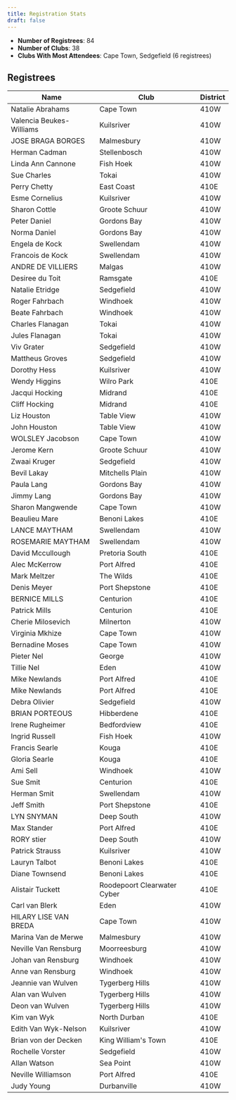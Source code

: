 ```yaml
---
title: Registration Stats
draft: false
---
```


<ul><li><strong>Number of Registrees</strong>: 84</li>

<li><strong>Number of Clubs</strong>: 38</li>

<li><strong>Clubs With Most Attendees</strong>: Cape Town, Sedgefield (6 registrees)</li>
</ul><h2>Registrees</h2>

<script type="text/javascript" src="https://ajax.googleapis.com/ajax/libs/jquery/3.4.1/jquery.min.js"></script>
<script type="text/javascript" src="https://cdnjs.com/libraries/jquery.tablesorter"></script>
<script type="text/javascript">
    $(function() {
        $(".registreeTable").tablesorter();
    });
</script>

<table id="registreeTable" class="tablesorter">
    <thead>
        <tr>
            <th>
                Name
            </th> 
            <th>
                Club
            </th>
            <th>
                District
            </th>
        </tr>
    </thead>
    <tbody>
<tr><td>Natalie Abrahams</td><td>Cape Town</td><td>410W</td></tr><tr><td>Valencia Beukes-Williams</td><td>Kuilsriver</td><td>410W</td></tr><tr><td>JOSE BRAGA BORGES</td><td>Malmesbury</td><td>410W</td></tr><tr><td>Herman Cadman</td><td>Stellenbosch</td><td>410W</td></tr><tr><td>Linda Ann Cannone</td><td>Fish Hoek</td><td>410W</td></tr><tr><td>Sue Charles</td><td>Tokai</td><td>410W</td></tr><tr><td>Perry Chetty</td><td>East Coast</td><td>410E</td></tr><tr><td>Esme Cornelius</td><td>Kuilsriver</td><td>410W</td></tr><tr><td>Sharon Cottle</td><td>Groote Schuur</td><td>410W</td></tr><tr><td>Peter Daniel</td><td>Gordons Bay</td><td>410W</td></tr><tr><td>Norma Daniel</td><td>Gordons Bay</td><td>410W</td></tr><tr><td>Engela de Kock</td><td>Swellendam</td><td>410W</td></tr><tr><td>Francois de Kock</td><td>Swellendam</td><td>410W</td></tr><tr><td>ANDRE DE VILLIERS</td><td>Malgas</td><td>410W</td></tr><tr><td>Desiree du Toit</td><td>Ramsgate</td><td>410E</td></tr><tr><td>Natalie Etridge</td><td>Sedgefield</td><td>410W</td></tr><tr><td>Roger Fahrbach</td><td>Windhoek</td><td>410W</td></tr><tr><td>Beate Fahrbach</td><td>Windhoek</td><td>410W</td></tr><tr><td>Charles Flanagan</td><td>Tokai</td><td>410W</td></tr><tr><td>Jules Flanagan</td><td>Tokai</td><td>410W</td></tr><tr><td>Viv Grater</td><td>Sedgefield</td><td>410W</td></tr><tr><td>Mattheus Groves</td><td>Sedgefield</td><td>410W</td></tr><tr><td>Dorothy Hess</td><td>Kuilsriver</td><td>410W</td></tr><tr><td>Wendy Higgins</td><td>Wilro Park</td><td>410E</td></tr><tr><td>Jacqui Hocking</td><td>Midrand</td><td>410E</td></tr><tr><td>Cliff Hocking</td><td>Midrand</td><td>410E</td></tr><tr><td>Liz Houston</td><td>Table View</td><td>410W</td></tr><tr><td>John Houston</td><td>Table View</td><td>410W</td></tr><tr><td>WOLSLEY Jacobson</td><td>Cape Town</td><td>410W</td></tr><tr><td>Jerome Kern</td><td>Groote Schuur</td><td>410W</td></tr><tr><td>Zwaai Kruger</td><td>Sedgefield</td><td>410W</td></tr><tr><td>Bevil Lakay</td><td>Mitchells Plain</td><td>410W</td></tr><tr><td>Paula Lang</td><td>Gordons Bay</td><td>410W</td></tr><tr><td>Jimmy Lang</td><td>Gordons Bay</td><td>410W</td></tr><tr><td>Sharon Mangwende</td><td>Cape Town</td><td>410W</td></tr><tr><td>Beaulieu Mare</td><td>Benoni Lakes</td><td>410E</td></tr><tr><td>LANCE MAYTHAM</td><td>Swellendam</td><td>410W</td></tr><tr><td>ROSEMARIE MAYTHAM</td><td>Swellendam</td><td>410W</td></tr><tr><td>David Mccullough</td><td>Pretoria South</td><td>410E</td></tr><tr><td>Alec McKerrow</td><td>Port Alfred</td><td>410E</td></tr><tr><td>Mark Meltzer</td><td>The Wilds</td><td>410E</td></tr><tr><td>Denis Meyer</td><td>Port Shepstone</td><td>410E</td></tr><tr><td>BERNICE MILLS</td><td>Centurion</td><td>410E</td></tr><tr><td>Patrick Mills</td><td>Centurion</td><td>410E</td></tr><tr><td>Cherie Milosevich</td><td>Milnerton</td><td>410W</td></tr><tr><td>Virginia Mkhize</td><td>Cape Town</td><td>410W</td></tr><tr><td>Bernadine Moses</td><td>Cape Town</td><td>410W</td></tr><tr><td>Pieter Nel</td><td>George</td><td>410W</td></tr><tr><td>Tillie Nel</td><td>Eden</td><td>410W</td></tr><tr><td>Mike Newlands</td><td>Port Alfred</td><td>410E</td></tr><tr><td>Mike Newlands</td><td>Port Alfred</td><td>410E</td></tr><tr><td>Debra Olivier</td><td>Sedgefield</td><td>410W</td></tr><tr><td>BRIAN PORTEOUS</td><td>Hibberdene</td><td>410E</td></tr><tr><td>Irene Rugheimer</td><td>Bedfordview</td><td>410E</td></tr><tr><td>Ingrid Russell</td><td>Fish Hoek</td><td>410W</td></tr><tr><td>Francis Searle</td><td>Kouga</td><td>410E</td></tr><tr><td>Gloria Searle</td><td>Kouga</td><td>410E</td></tr><tr><td>Ami Sell</td><td>Windhoek</td><td>410W</td></tr><tr><td>Sue Smit</td><td>Centurion</td><td>410E</td></tr><tr><td>Herman Smit</td><td>Swellendam</td><td>410W</td></tr><tr><td>Jeff Smith</td><td>Port Shepstone</td><td>410E</td></tr><tr><td>LYN SNYMAN</td><td>Deep South</td><td>410W</td></tr><tr><td>Max Stander</td><td>Port Alfred</td><td>410E</td></tr><tr><td>RORY stier</td><td>Deep South</td><td>410W</td></tr><tr><td>Patrick Strauss</td><td>Kuilsriver</td><td>410W</td></tr><tr><td>Lauryn Talbot</td><td>Benoni Lakes</td><td>410E</td></tr><tr><td>Diane Townsend</td><td>Benoni Lakes</td><td>410E</td></tr><tr><td>Alistair Tuckett</td><td>Roodepoort Clearwater Cyber</td><td>410E</td></tr><tr><td>Carl van Blerk</td><td>Eden</td><td>410W</td></tr><tr><td>HILARY LISE VAN BREDA</td><td>Cape Town</td><td>410W</td></tr><tr><td>Marina Van de Merwe</td><td>Malmesbury</td><td>410W</td></tr><tr><td>Neville Van Rensburg</td><td>Moorreesburg</td><td>410W</td></tr><tr><td>Johan van Rensburg</td><td>Windhoek</td><td>410W</td></tr><tr><td>Anne van Rensburg</td><td>Windhoek</td><td>410W</td></tr><tr><td>Jeannie van Wulven</td><td>Tygerberg Hills</td><td>410W</td></tr><tr><td>Alan van Wulven</td><td>Tygerberg Hills</td><td>410W</td></tr><tr><td>Deon van Wulven</td><td>Tygerberg Hills</td><td>410W</td></tr><tr><td>Kim van Wyk</td><td>North Durban</td><td>410E</td></tr><tr><td>Edith Van Wyk-Nelson</td><td>Kuilsriver</td><td>410W</td></tr><tr><td>Brian von der Decken</td><td>King William's Town</td><td>410E</td></tr><tr><td>Rochelle Vorster</td><td>Sedgefield</td><td>410W</td></tr><tr><td>Allan Watson</td><td>Sea Point</td><td>410W</td></tr><tr><td>Neville Williamson</td><td>Port Alfred</td><td>410E</td></tr><tr><td>Judy Young</td><td>Durbanville</td><td>410W</td></tr>
</tbody>
</table>
